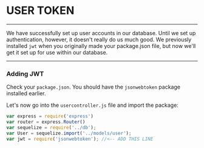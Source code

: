 # USER TOKEN
---
We have successfully set up user accounts in our database. Until we set up authentication, however, it doesn't really do us much good. We previously installed `jwt` when you originally made your package.json file, but now we'll get it set up for use within our database.

<hr>

### Adding JWT
Check your `package.json`. You should have the `jsonwebtoken` package installed earlier.

Let's now go into the `usercontroller.js` file and import the package:

```js
var express = require('express')
var router = express.Router()
var sequelize = require('../db');
var User = sequelize.import('../models/user');
var jwt = require('jsonwebtoken'); //<-- ADD THIS LINE
```